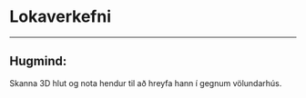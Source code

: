 # Lokaverkefni

---

## Hugmind:
Skanna 3D hlut og nota hendur til að hreyfa hann í gegnum völundarhús.
